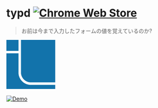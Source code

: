 # typd [![Chrome Web Store](https://img.shields.io/chrome-web-store/v/jnnbmnfnjfoodeahelonehhokpbjpbmb.svg)](https://chrome.google.com/webstore/detail/typd/jnnbmnfnjfoodeahelonehhokpbjpbmb?hl=ja)

> お前は今まで入力したフォームの値を覚えているのか?

![icon](icon_128.png)

[![Demo](https://img.youtube.com/vi/N7h3o9Ab39s/0.jpg)](https://www.youtube.com/watch?v=N7h3o9Ab39s)
